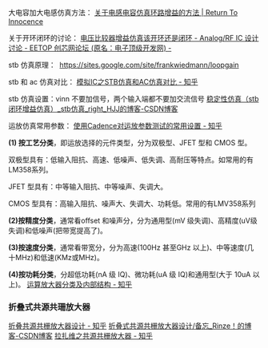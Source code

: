 大电容加大电感仿真方法：
[关于电感电容仿真环路增益的方法 | Return To Innocence](http://rt2innocence.net/integrated-circuit/loop-gain-simulation-with-inductor-and-capacitor/)

关于开环闭环的讨论：
[电压比较器增益仿真该开环还是闭环 - Analog/RF IC 设计讨论 - EETOP 创芯网论坛 (原名：电子顶级开发网) -](https://bbs.eetop.cn/thread-898326-1-1.html)

stb 仿真原理：
 https://sites.google.com/site/frankwiedmann/loopgain

stb 和 ac 仿真对比：
[模拟IC之STB仿真和AC仿真对比 - 知乎](https://zhuanlan.zhihu.com/p/640999429)

stb 仿真设置：vinn 不要加信号，两个输入端都不要加交流信号
[稳定性仿真（stb闭环增益仿真）\_stb仿真\_right\_HJJ的博客-CSDN博客](https://blog.csdn.net/qq_36686804/article/details/120641990?spm=1001.2101.3001.6661.1&utm_medium=distribute.pc_relevant_t0.none-task-blog-2%7Edefault%7ECTRLIST%7ERate-1-120641990-blog-121498928.235%5Ev38%5Epc_relevant_sort&depth_1-utm_source=distribute.pc_relevant_t0.none-task-blog-2%7Edefault%7ECTRLIST%7ERate-1-120641990-blog-121498928.235%5Ev38%5Epc_relevant_sort&utm_relevant_index=1)

运放仿真常用参数：
[使用Cadence对运放参数测试的常用设置 - 知乎](https://zhuanlan.zhihu.com/p/591355498)

**(1) 按工艺分类**，即运放选择的元件类型，分为双极型、JFET 型和 CMOS 型。

双极型具有：低输入阻抗、高速、低噪声、低失调、高耐压等特点。如常用的有LM358系列。

JFET 型具有：中等输入阻抗、中等噪声、失调大。

CMOS 型具有：高输入阻抗、噪声大、失调大、功耗低。常用的有LMV358系列

**(2)按精度分类**，通常看offset 和噪声分，分为通用型(mV 级失调)、高精度(uV级失调)和低噪声(把带宽提高了)。

**(3)按速度分类**，通常看带宽分，分为高速(100Hz 甚至GHz 以上)、中等速度(几十MHz)和低速(KMz或MHz)。

**(4)按功耗分类**，分超低功耗(nA 级 IQ)、微功耗(uA 级 IQ)和通用型(大于 10uA 以上)。
[运算放大器分类及内部结构 - 知乎](https://zhuanlan.zhihu.com/p/469939094)

### 折叠式共源共珊放大器
[折叠共源共栅放大器设计 - 知乎](https://zhuanlan.zhihu.com/p/590902177)
[折叠式共源共栅放大器设计/备忘\_Rinze！的博客-CSDN博客](https://blog.csdn.net/Czy1377004611/article/details/119241182)
[拉扎维之共源共栅放大器 - 知乎](https://zhuanlan.zhihu.com/p/379182369)